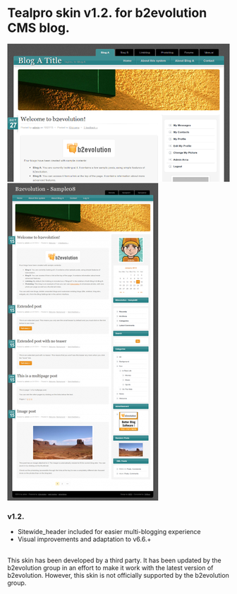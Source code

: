 # Tealpro skin v1.2. for b2evolution CMS blog.

<img src="skinshot.png"/>
<img src="skinshot-01.png"/>

### v1.2.

- Sitewide_header included for easier multi-blogging experience
- Visual improvements and adaptation to v6.6.+

<br/>
This skin has been developed by a third party. It has been updated by the b2evolution group in an effort to make it work with the latest version of b2evolution. However, this skin is not officially supported by the b2evolution group.
